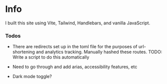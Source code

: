 # Info

I built this site using Vite, Tailwind, Handlebars, and vanilla JavaScript.

### Todos

- There are redirects set up in the toml file for the purposes of url-shortening and analytics tracking. Manually hashed these routes. TODO: Write a script to do this automatically

- Need to go through and add arias, accessibility features, etc

- Dark mode toggle?

